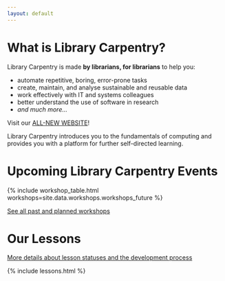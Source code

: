 ```yaml
---
layout: default
---
```


# What is Library Carpentry?

Library Carpentry is made **by librarians, for librarians** to help
you:

- automate repetitive, boring, error-prone tasks
- create, maintain, and analyse sustainable and reusable data
- work effectively with IT and systems colleagues
- better understand the use of software in research
- *and much more…*

Visit our [ALL-NEW WEBSITE](http://librarycarpentry.org)!

Library Carpentry introduces you to the fundamentals of computing and provides you with a platform for further self-directed learning.

# Upcoming Library Carpentry Events

{% include workshop_table.html workshops=site.data.workshops.workshops_future %}

[See all past and planned workshops](/workshops)

# Our Lessons

[More details about lesson statuses and the development process](/lessons/)

{% include lessons.html %}
